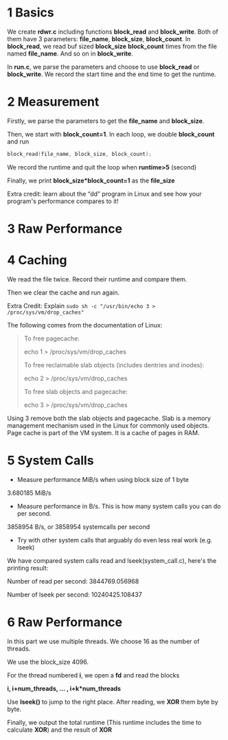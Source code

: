# 1 Basics

We create **rdwr.c** including functions **block_read** and **block_write**. Both of them have 3 parameters: **file_name**,  **block_size**, **block_count**. In **block_read**, we read buf sized **block_size** **block_count** times from the file named **file_name**. And so on in **block_write**.

In **run.c**, we parse the parameters and choose to use **block_read** or **block_write**. We record the start time and the end time to get the runtime.



# 2 Measurement

Firstly, we parse the parameters to get the **file_name** and **block_size**.

Then, we start with **block_count=1**. In each loop, we double **block_count** and run

```c
block_read(file_name, block_size, block_count);
```

We record the runtime and quit the loop when **runtime>5** (second)

Finally, we print **block_size*block_count=1**  as the **file_size**

Extra credit: learn about the “dd” program in Linux and see how your program's performance compares to it!


# 3 Raw Performance







# 4 Caching

We read the file twice. Record their runtime and compare them.

Then we clear the cache and run again.



Extra Credit: Explain `sudo sh -c "/usr/bin/echo 3 > /proc/sys/vm/drop_caches"`

The following comes from the documentation of Linux:

>To free pagecache:
>
>   echo 1 > /proc/sys/vm/drop_caches
>
>To free reclaimable slab objects (includes dentries and inodes):
>
>   echo 2 > /proc/sys/vm/drop_caches
>
>To free slab objects and pagecache:
>
>   echo 3 > /proc/sys/vm/drop_caches

Using 3 remove both the slab objects and pagecache. Slab is a memory management mechanism used in the Linux for commonly used objects. Page cache is part of the VM system. It is a cache of pages in RAM.



# 5 System Calls
- Measure performance MiB/s when using block size of 1 byte

3.680185 MiB/s

- Measure performance in B/s. This is how many system calls you can do per second.

3858954 B/s, or 3858954 systemcalls per second

- Try with other system calls that arguably do even less real work (e.g. lseek)

We have compared system calls read and lseek(system_call.c), here's the printing result:

Number of read per second: 3844769.056968

Number of lseek per second: 10240425.108437

# 6 Raw Performance

In this part we use multiple threads. We choose 16 as the number of threads.

We use the block_size 4096.

For the thread numbered **i**, we open a **fd** and read the blocks

**i, i+num\_threads, ... , i+k*num\_threads**

Use **lseek()** to jump to the right place. After reading, we **XOR** them byte by byte.

Finally, we output the total runtime (This runtime includes the time to calculate **XOR**) and the result of **XOR**
